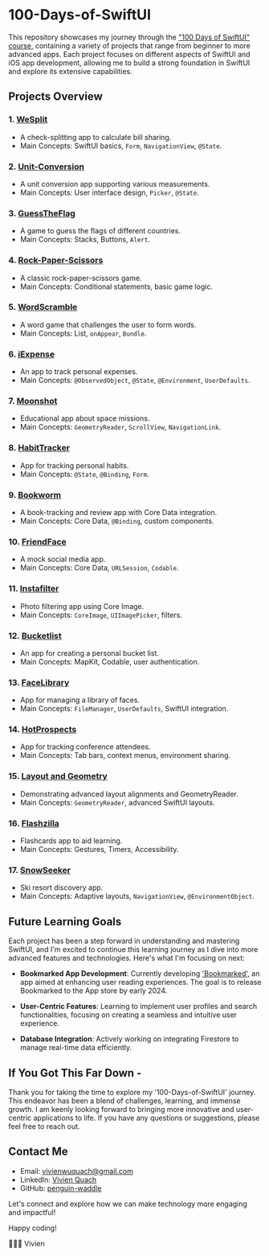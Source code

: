 # 100-Days-of-SwiftUI

This repository showcases my journey through the ["100 Days of SwiftUI" course,](https://www.hackingwithswift.com/100/swiftui) containing a variety of projects that range from beginner to more advanced apps. Each project focuses on different aspects of SwiftUI and iOS app development, allowing me to build a strong foundation in SwiftUI and explore its extensive capabilities.

## Projects Overview

### 1. [WeSplit](https://github.com/penguin-waddle/WeSplit)
- A check-splitting app to calculate bill sharing.
- Main Concepts: SwiftUI basics, `Form`, `NavigationView`, `@State`.

### 2. [Unit-Conversion](https://github.com/penguin-waddle/Unit-Conversion)
- A unit conversion app supporting various measurements.
- Main Concepts: User interface design, `Picker`, `@State`.

### 3. [GuessTheFlag](https://github.com/penguin-waddle/GuessTheFlag)
- A game to guess the flags of different countries.
- Main Concepts: Stacks, Buttons, `Alert`.

### 4. [Rock-Paper-Scissors](https://github.com/penguin-waddle/Rock-Paper-Scissors)
- A classic rock-paper-scissors game.
- Main Concepts: Conditional statements, basic game logic.

### 5. [WordScramble](https://github.com/penguin-waddle/WordScramble)
- A word game that challenges the user to form words.
- Main Concepts: List, `onAppear`, `Bundle`.

### 6. [iExpense](https://github.com/penguin-waddle/iExpense)
- An app to track personal expenses.
- Main Concepts: `@ObservedObject`, `@State`, `@Environment`, `UserDefaults`.

### 7. [Moonshot](https://github.com/penguin-waddle/Moonshot)
- Educational app about space missions.
- Main Concepts: `GeometryReader`, `ScrollView`, `NavigationLink`.

### 8. [HabitTracker](https://github.com/penguin-waddle/HabitTracker)
- App for tracking personal habits.
- Main Concepts: `@State`, `@Binding`, `Form`.

### 9. [Bookworm](https://github.com/penguin-waddle/Bookworm)
- A book-tracking and review app with Core Data integration.
- Main Concepts: Core Data, `@Binding`, custom components.

### 10. [FriendFace](https://github.com/penguin-waddle/FriendFace)
- A mock social media app.
- Main Concepts: Core Data, `URLSession`, `Codable`.

### 11. [Instafilter](https://github.com/penguin-waddle/Instafilter)
- Photo filtering app using Core Image.
- Main Concepts: `CoreImage`, `UIImagePicker`, filters.

### 12. [Bucketlist](https://github.com/penguin-waddle/Bucketlist)
- An app for creating a personal bucket list.
- Main Concepts: MapKit, Codable, user authentication.

### 13. [FaceLibrary](https://github.com/penguin-waddle/FaceLibrary)
- App for managing a library of faces.
- Main Concepts: `FileManager`, `UserDefaults`, SwiftUI integration.

### 14. [HotProspects](https://github.com/penguin-waddle/HotProspects)
- App for tracking conference attendees.
- Main Concepts: Tab bars, context menus, environment sharing.

### 15. [Layout and Geometry](https://github.com/penguin-waddle/LayoutAndGeometry)
- Demonstrating advanced layout alignments and GeometryReader.
- Main Concepts: `GeometryReader`, advanced SwiftUI layouts.

### 16. [Flashzilla](https://github.com/penguin-waddle/Flashzilla)
- Flashcards app to aid learning.
- Main Concepts: Gestures, Timers, Accessibility.

### 17. [SnowSeeker](https://github.com/penguin-waddle/SnowSeeker)
- Ski resort discovery app.
- Main Concepts: Adaptive layouts, `NavigationView`, `@EnvironmentObject`.

## Future Learning Goals
Each project has been a step forward in understanding and mastering SwiftUI, and I'm excited to continue this learning journey as I dive into more advanced features and technologies. Here's what I'm focusing on next:
- **Bookmarked App Development**: Currently developing ['Bookmarked',](https://github.com/penguin-waddle/Bookmarked) an app aimed at enhancing user reading experiences. The goal is to release Bookmarked to the App store by early 2024.

- **User-Centric Features**: Learning to implement user profiles and search functionalities, focusing on creating a seamless and intuitive user experience.

- **Database Integration**: Actively working on integrating Firestore to manage real-time data efficiently.

## If You Got This Far Down - 

Thank you for taking the time to explore my '100-Days-of-SwiftUI' journey. This endeavor has been a blend of challenges, learning, and immense growth. I am keenly looking forward to bringing more innovative and user-centric applications to life. If you have any questions or suggestions, please feel free to reach out.

## Contact Me

- Email: vivienwuquach@gmail.com
- LinkedIn: [Vivien Quach](www.linkedin.com/in/vivienquach)
- GitHub: [penguin-waddle](https://github.com/penguin-waddle)

Let's connect and explore how we can make technology more engaging and impactful!

Happy coding!

🐧✌🏼 Vivien
